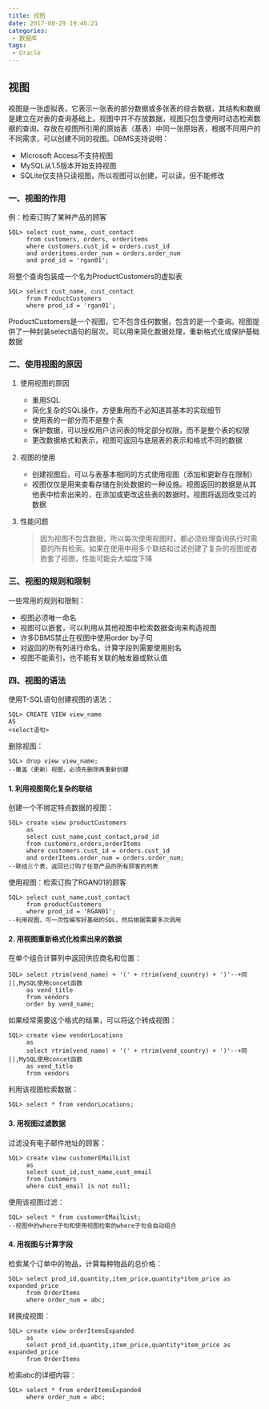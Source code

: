 ```yaml
---
title: 视图
date: 2017-08-29 19:46:21
categories: 
 - 数据库
tags:
 - Oracle
---
```


## 视图

视图是一张虚拟表，它表示一张表的部分数据或多张表的综合数据，其结构和数据是建立在对表的查询基础上。视图中并不存放数据，视图只包含使用时动态检索数据的查询。存放在视图所引用的原始表（基表）中同一张原始表，根据不同用户的不同需求，可以创建不同的视图。DBMS支持说明：

- Microsoft Access不支持视图
- MySQL从1.5版本开始支持视图
- SQLite仅支持只读视图，所以视图可以创建，可以读，但不能修改

<!--more -->

### 一、视图的作用

例：检索订购了某种产品的顾客

~~~plsql
SQL> select cust_name, cust_contact
	 from customers, orders, orderitems
	 where customers.cust_id = orders.cust_id
	 and orderitems.order_num = orders.order_num
	 and prod_id = 'rgan01';
~~~

将整个查询包装成一个名为ProductCustomers的虚拟表

~~~plsql
SQL> select cust_name, cust_contact
	 from ProductCustomers
	 where prod_id = 'rgan01';
~~~

ProductCustomers是一个视图，它不包含任何数据，包含的是一个查询。视图提供了一种封装select语句的层次，可以用来简化数据处理，重新格式化或保护基础数据

### 二、使用视图的原因

1. 使用视图的原因

   - 重用SQL
   - 简化复杂的SQL操作，方便重用而不必知道其基本的实现细节
   - 使用表的一部分而不是整个表
   - 保护数据，可以授权用户访问表的特定部分权限，而不是整个表的权限
   - 更改数据格式和表示，视图可返回与底层表的表示和格式不同的数据

2. 视图的使用

   - 创建视图后，可以与表基本相同的方式使用视图（添加和更新存在限制）
   - 视图仅仅是用来查看存储在别处数据的一种设施。视图返回的数据是从其他表中检索出来的，在添加或更改这些表的数据时，视图将返回改变过的数据

3. 性能问题

   > 因为视图不包含数据，所以每次使用视图时，都必须处理查询执行时需要的所有检索。如果在使用中用多个联结和过滤创建了复杂的视图或者嵌套了视图，性能可能会大幅度下降

### 三、视图的规则和限制

一些常用的规则和限制：

- 视图必须唯一命名
- 视图可以嵌套，可以利用从其他视图中检索数据查询来构造视图
- 许多DBMS禁止在视图中使用order by子句
- 对返回的所有列进行命名，计算字段列需要使用别名
- 视图不能索引，也不能有关联的触发器或默认值

### 四、视图的语法

使用T-SQL语句创建视图的语法：

~~~plsql
SQL> CREATE VIEW view_name
AS
<select语句>
~~~

删除视图：

~~~plsql
SQL> drop view view_name;
--覆盖（更新）视图，必须先删除再重新创建
~~~

#### 1. 利用视图简化复杂的联结

创建一个不绑定特点数据的视图：

~~~plsql
SQL> create view productCustomers
	 as 
	 select cust_name,cust_contact,prod_id
	 from customers,orders,orderItems
	 where customers.cust_id = orders.cust_id
	 and orderItems.order_num = orders.order_num;
--联结三个表，返回已订购了任意产品的所有顾客的列表
~~~

使用视图：检索订购了RGAN01的顾客

~~~plsql
SQL> select cust_name,cust_contact
	 from productCustomers
	 where prod_id = 'RGAN01';
--利用视图，可一次性编写好基础的SQL，然后根据需要多次调用
~~~

#### 2. 用视图重新格式化检索出来的数据

在单个组合计算列中返回供应商名和位置：

~~~plsql
SQL> select rtrim(vend_name) + '(' + rtrim(vend_country) + ')'--+同 ||,MySQL使用concet函数
	 as vend_title
 	 from vendors
	 order by vend_name;
~~~

如果经常需要这个格式的结果，可以将这个转成视图：

~~~plsql
SQL> create view vendorLocations
	 as 
	 select rtrim(vend_name) + '(' + rtrim(vend_country) + ')'--+同 ||,MySQL使用concet函数
	 as vend_title
 	 from vendors
~~~

利用该视图检索数据：

~~~plsql
SQL> select * from vendorLocations;
~~~

#### 3. 用视图过滤数据

过滤没有电子邮件地址的顾客：

~~~plsql
SQL> create view customerEMailList
	 as
	 select cust_id,cust_name,cust_email
	 from Customers
	 where cust_email is not null;
~~~

使用该视图过滤：

~~~plsql
SQL> select * from customerEMailList;
--视图中的where子句和使用视图检索的where子句会自动组合
~~~

#### 4. 用视图与计算字段

检索某个订单中的物品，计算每种物品的总价格：

~~~plsql
SQL> select prod_id,quantity,item_price,quantity*item_price as expanded_price
	 from OrderItems
	 where order_num = abc;
~~~

转换成视图：

~~~plsql
SQL> create view orderItemsExpanded
	 as
	 select prod_id,quantity,item_price,quantity*item_price as expanded_price
	 from OrderItems
~~~

检索abc的详细内容：

~~~plsql
SQL> select * from orderItemsExpanded
	 where order_num = abc;
~~~

